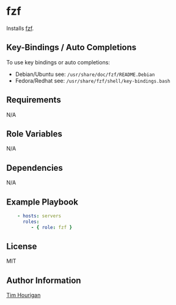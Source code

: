 # fzf

Installs [fzf](https://github.com/junegunn/fzf).

## Key-Bindings / Auto Completions

To use key bindings or auto completions:

* Debian/Ubuntu see: `/usr/share/doc/fzf/README.Debian`
* Fedora/Redhat see: `/usr/share/fzf/shell/key-bindings.bash`

## Requirements

N/A

## Role Variables

N/A

## Dependencies

N/A

## Example Playbook

```yaml
    - hosts: servers
      roles:
         - { role: fzf }
```

## License

MIT

## Author Information

[Tim Hourigan](https://github.com/timhourigan)
